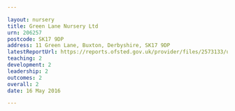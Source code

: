 ```yaml
---

layout: nursery
title: Green Lane Nursery Ltd
urn: 206257
postcode: SK17 9DP
address: 11 Green Lane, Buxton, Derbyshire, SK17 9DP
latestReportUrl: https://reports.ofsted.gov.uk/provider/files/2573133/urn/206257.pdf
teaching: 2
development: 2
leadership: 2
outcomes: 2
overall: 2
date: 16 May 2016

---
```

